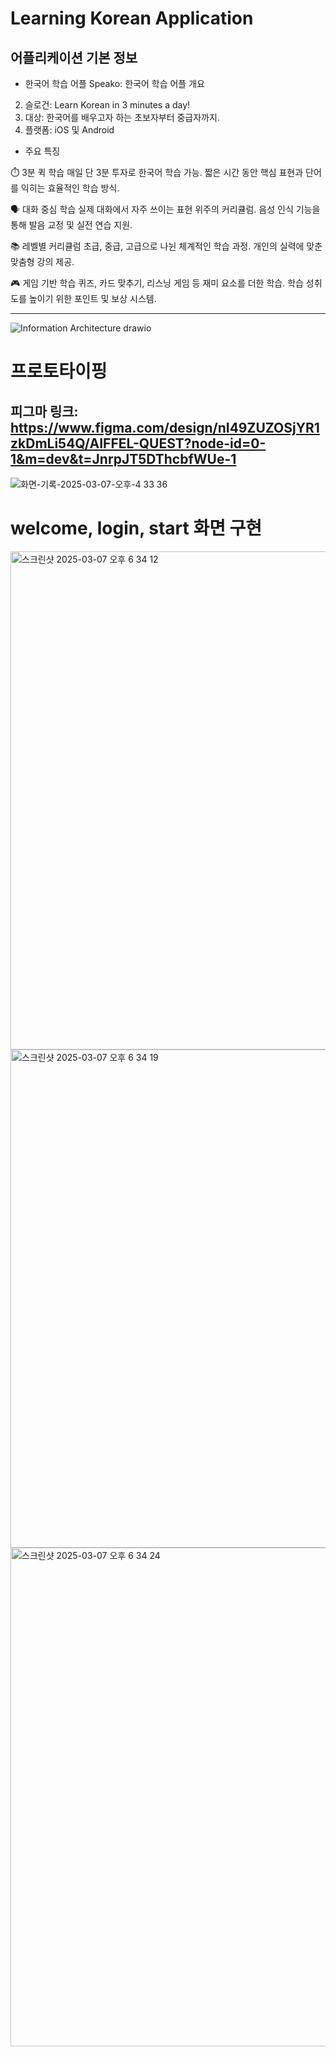 # Learning Korean Application
## 어플리케이션 기본 정보
- 한국어 학습 어플
Speako: 한국어 학습 어플 개요
2. 슬로건: Learn Korean in 3 minutes a day!
3. 대상: 한국어를 배우고자 하는 초보자부터 중급자까지.
4. 플랫폼: iOS 및 Android

- 주요 특징

⏱️ 3분 퀵 학습
매일 단 3분 투자로 한국어 학습 가능.
짧은 시간 동안 핵심 표현과 단어를 익히는 효율적인 학습 방식.

🗣️ 대화 중심 학습
실제 대화에서 자주 쓰이는 표현 위주의 커리큘럼.
음성 인식 기능을 통해 발음 교정 및 실전 연습 지원.

📚 레벨별 커리큘럼
초급, 중급, 고급으로 나뉜 체계적인 학습 과정.
개인의 실력에 맞춘 맞춤형 강의 제공.

🎮 게임 기반 학습
퀴즈, 카드 맞추기, 리스닝 게임 등 재미 요소를 더한 학습.
학습 성취도를 높이기 위한 포인트 및 보상 시스템.

-------------

![Information Architecture drawio](https://github.com/user-attachments/assets/d2f7a39a-42cf-49f8-a7de-842eef3c392e)

# 프로토타이핑
## 피그마 링크: https://www.figma.com/design/nI49ZUZOSjYR1zkDmLi54Q/AIFFEL-QUEST?node-id=0-1&m=dev&t=JnrpJT5DThcbfWUe-1
![화면-기록-2025-03-07-오후-4 33 36](https://github.com/user-attachments/assets/bd287e67-708b-4cf0-80b1-76542c786160)

# welcome, login, start 화면 구현
<img width="797" alt="스크린샷 2025-03-07 오후 6 34 12" src="https://github.com/user-attachments/assets/f9171540-a04a-4392-8e65-e7c0b7702804" />
<img width="797" alt="스크린샷 2025-03-07 오후 6 34 19" src="https://github.com/user-attachments/assets/117bc31c-c48f-40fc-b21a-fbb14d25863c" />
<img width="798" alt="스크린샷 2025-03-07 오후 6 34 24" src="https://github.com/user-attachments/assets/aec36c43-56c4-4a17-9af3-4cb256b6ca88" />
